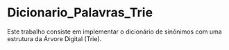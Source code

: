 # Dicionario_Palavras_Trie
Este trabalho consiste em implementar o dicionário de sinônimos com uma estrutura da Árvore Digital (Trie).
